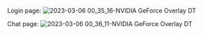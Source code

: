 Login page: 
![2023-03-06 00_35_16-NVIDIA GeForce Overlay DT](https://user-images.githubusercontent.com/76654674/222987506-6f17397d-5065-4b27-af33-a5ca434576ec.png)

Chat page:
![2023-03-06 00_36_11-NVIDIA GeForce Overlay DT](https://user-images.githubusercontent.com/76654674/222987510-1ad34d99-eb42-473f-8904-602880569af5.png)
